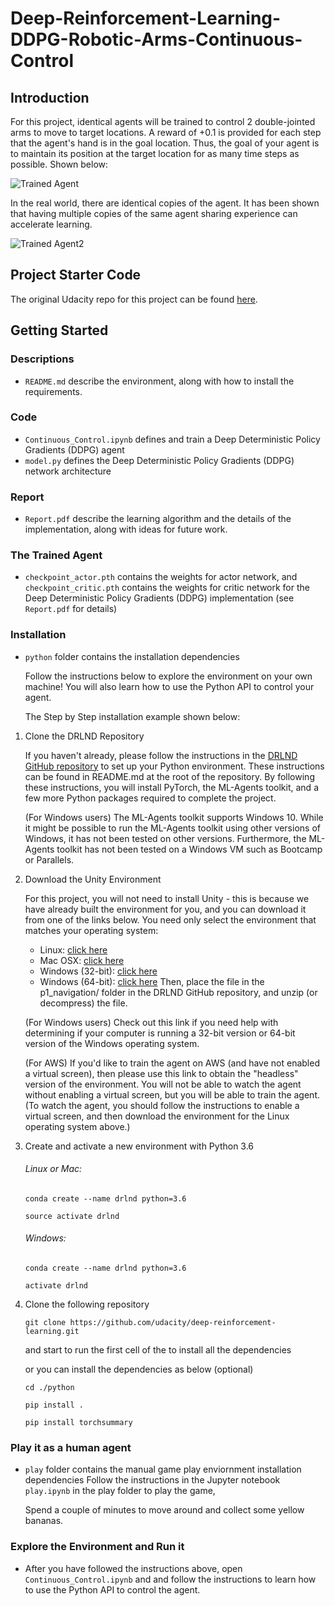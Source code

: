 # Deep-Reinforcement-Learning-DDPG-Robotic-Arms-Continuous-Control

[//]: # (Image References)

[image1]: https://github.com/Unity-Technologies/ml-agents/blob/master/docs/images/reacher.png "Trained Agent"

[image2]: https://github.com/timwu64/Deep-Reinforcement-Learning-DDPG-Robotic-Arms-Continuous-Control/blob/master/images/image8.gif "Trained Agent2"

## Introduction

For this project, identical agents will be trained to control 2 double-jointed arms to move to target locations. A reward of +0.1 is provided for each step that the agent's hand is in the goal location. Thus, the goal of your agent is to maintain its position at the target location for as many time steps as possible. Shown below:

![Trained Agent][image1]

In the real world, there are identical copies of the agent. It has been shown that having multiple copies of the same agent sharing experience can accelerate learning.

![Trained Agent2][image2]

## Project Starter Code

The original Udacity repo for this project can be found [here](https://github.com/udacity/deep-reinforcement-learning/tree/master/p2_continuous-control).

## Getting Started
### Descriptions
- `README.md` describe the environment, along with how to install the requirements.

### Code
- `Continuous_Control.ipynb` defines and train a Deep Deterministic Policy Gradients (DDPG) agent
- `model.py` defines the Deep Deterministic Policy Gradients (DDPG) network architecture

### Report
- `Report.pdf` describe the learning algorithm and the details of the implementation, along with ideas for future work.

### The Trained Agent
- `checkpoint_actor.pth` contains the weights for actor network, and `checkpoint_critic.pth` contains the weights for critic network for the Deep Deterministic Policy Gradients (DDPG) implementation (see `Report.pdf` for details)

### Installation
- `python` folder contains the installation dependencies

  Follow the instructions below to explore the environment on your own machine! You will also learn how to use the Python API to control your agent.

  The Step by Step installation example shown below:

1. Clone the DRLND Repository

    If you haven't already, please follow the instructions in the [DRLND GitHub repository](https://github.com/udacity/deep-reinforcement-learning#dependencies) to set up your Python environment. These instructions can be found in README.md at the root of the repository. By following these instructions, you will install PyTorch, the ML-Agents toolkit, and a few more Python packages required to complete the project.

    (For Windows users) The ML-Agents toolkit supports Windows 10. While it might be possible to run the ML-Agents toolkit using other versions of Windows, it has not been tested on other versions. Furthermore, the ML-Agents toolkit has not been tested on a Windows VM such as Bootcamp or Parallels.

2. Download the Unity Environment

    For this project, you will not need to install Unity - this is because we have already built the environment for you, and you can download it from one of the links below. You need only select the environment that matches your operating system:

      - Linux: [click here](https://s3-us-west-1.amazonaws.com/udacity-drlnd/P1/Banana/Banana_Linux.zip)
      - Mac OSX: [click here](https://s3-us-west-1.amazonaws.com/udacity-drlnd/P1/Banana/Banana.app.zip)
      - Windows (32-bit): [click here](https://s3-us-west-1.amazonaws.com/udacity-drlnd/P1/Banana/Banana_Windows_x86.zip)
      - Windows (64-bit): [click here](https://s3-us-west-1.amazonaws.com/udacity-drlnd/P1/Banana/Banana_Windows_x86_64.zip)
      Then, place the file in the p1_navigation/ folder in the DRLND GitHub repository, and unzip (or decompress) the file.

    (For Windows users) Check out this link if you need help with determining if your computer is running a 32-bit version or 64-bit version of the Windows operating system.

    (For AWS) If you'd like to train the agent on AWS (and have not enabled a virtual screen), then please use this link to obtain the "headless" version of the environment. You will not be able to watch the agent without enabling a virtual screen, but you will be able to train the agent. (To watch the agent, you should follow the instructions to enable a virtual screen, and then download the environment for the Linux operating system above.)

3. Create and activate a new environment with Python 3.6
    
     ###### Linux or Mac:
     
      `conda create --name drlnd python=3.6`
      
      `source activate drlnd`

     ###### Windows:

      `conda create --name drlnd python=3.6`
      
      `activate drlnd`

4. Clone the following repository 

    `git clone https://github.com/udacity/deep-reinforcement-learning.git`

    and start to run the first cell of the  to install all the dependencies

    or you can install the dependencies as below (optional)
   
   `cd ./python`
   
   `pip install .`

   `pip install torchsummary`

### Play it as a human agent
- `play` folder contains the manual game play enviornment installation dependencies
  Follow the instructions in the Jupyter notebook `play.ipynb` in the play folder to play the game, 

  Spend a couple of minutes to move around and collect some yellow bananas.

### Explore the Environment and Run it
- After you have followed the instructions above, open `Continuous_Control.ipynb` and and follow the instructions to learn how to use the Python API to control the agent.


